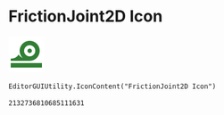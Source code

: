 # FrictionJoint2D Icon
![](/img/FrictionJoint2D%20Icon.png)

``` CSharp
EditorGUIUtility.IconContent("FrictionJoint2D Icon")
```
```
2132736810685111631
```

